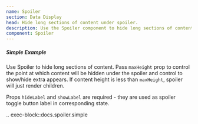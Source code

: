 ```yaml
---
name: Spoiler
section: Data Display
head: Hide long sections of content under spoiler.
description: Use the Spoiler component to hide long sections of content.
component: Spoiler
---
```


##### Simple Example

Use Spoiler to hide long sections of content. Pass `maxHeight` prop to control the point at which content will be
hidden under the spoiler and control to show/hide extra appears. If content height is less than `maxHeight`, spoiler
will just render children.

Props `hideLabel` and `showLabel` are required - they are used as spoiler toggle button label in corresponding state.

.. exec-block::docs.spoiler.simple
